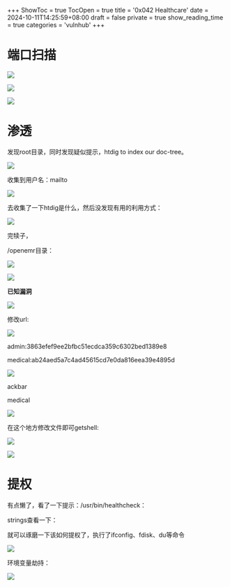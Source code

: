 +++
ShowToc = true
TocOpen = true
title = '0x042 Healthcare'
date = 2024-10-11T14:25:59+08:00
draft = false
private = true
show_reading_time = true
categories = 'vulnhub'
+++



# 端口扫描

![](/vulnhub_img/WEBRESOURCE721e51dce6cbb51dd77f0103d630b374截图.png)

![](/vulnhub_img/WEBRESOURCE1f8a325a62d5ea53cf7d732b00a6ea0a截图.png)

![](/vulnhub_img/WEBRESOURCEcb5fed76c836fa3fb24bc8775283f861截图.png)

# 渗透

发现root目录，同时发现疑似提示，htdig to index our doc-tree。

![](/vulnhub_img/WEBRESOURCEe5bee896284035ca7d5dfa57d08d5eeb截图.png)

收集到用户名：mailto

![](/vulnhub_img/WEBRESOURCE2f81e86127e92461a9368572c79122e2截图.png)

去收集了一下htdig是什么，然后没发现有用的利用方式：

![](/vulnhub_img/WEBRESOURCEc715cb48f261bce244ad2bc8ff1e19bb截图.png)

完犊子，

/openemr目录：

![](/vulnhub_img/WEBRESOURCE2dc9e93042d44e8c1611470bfd44be00截图.png)

![](/vulnhub_img/WEBRESOURCE669763ecc9aada6e60dcb92515013bdb截图.png)

**已知漏洞**

![](/vulnhub_img/WEBRESOURCEe99c9babf39ad167769ebd33cde84b3a截图.png)

修改url:

![](/vulnhub_img/WEBRESOURCE7372197d2030bd3d5099ef705dd492bc截图.png)

admin:3863efef9ee2bfbc51ecdca359c6302bed1389e8

medical:ab24aed5a7c4ad45615cd7e0da816eea39e4895d

![](/vulnhub_img/WEBRESOURCE9438afb5408cf36f1f6d824423833aaa截图.png)

ackbar

medical

![](/vulnhub_img/WEBRESOURCE6433f10c8f0b2588dfc5e4748f932a6d截图.png)

在这个地方修改文件即可getshell:

![](/vulnhub_img/WEBRESOURCE3336070e4d90be577f491a170b6be89a截图.png)

![](/vulnhub_img/WEBRESOURCEb1289f6b9292b8f0a3ba13d0f7e4a6f1截图.png)

# 提权

有点懒了，看了一下提示：/usr/bin/healthcheck：

strings查看一下：

就可以琢磨一下该如何提权了，执行了ifconfig、fdisk、du等命令

![](/vulnhub_img/WEBRESOURCEfab4d42f7c9735cfd7bf58067508686d截图.png)

环境变量劫持：

![](/vulnhub_img/WEBRESOURCE8e614d21cd198ebe1ed8ee176dcb1a64截图.png)